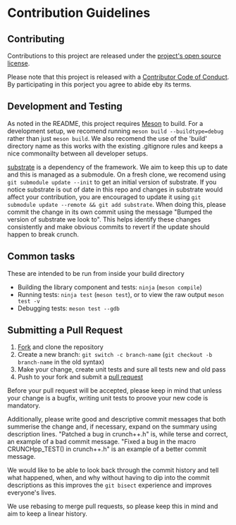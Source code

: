 # Contribution Guidelines

## Contributing

Contributions to this project are released under the [project's open source license](LICENSE).

Please note that this project is released with a [Contributor Code of Conduct](CODE_OF_CONDUCT.md).
By participating in this porject you agree to abide eby its terms.

## Development and Testing

As noted in the README, this project requires [Meson](https://meson.build/) to build.
For a development setup, we recomend running `meson build --buildtype=debug` rather than just `meson build`.
We also recomend the use of the 'build' directory name as this works with the existing .gitignore rules
and keeps a nice commonailty between all developer setups.

[substrate](https://github.com/bad-alloc-heavy-industries/substrate) is a dependency of the framework.
We aim to keep this up to date and this is managed as a submodule.
On a fresh clone, we recomend using `git submodule update --init` to get an initial version of substrate.
If you notice substrate is out of date in this repo and changes in substrate would affect your contribution,
you are encouraged to update it using `git submodule update --remote && git add substrate`.
When doing this, please commit the change in its own commit using the message
"Bumped the version of substrate we look to". This helps identify these changes consistently and make obvious
commits to revert if the update should happen to break crunch.

## Common tasks

These are intended to be run from inside your build directory

 * Building the library component and tests: `ninja` (`meson compile`)
 * Running tests: `ninja test` (`meson test`), or to view the raw output `meson test -v`
 * Debugging tests: `meson test --gdb`

## Submitting a Pull Request

 1. [Fork](https://github.com/DX-MON/crunch/fork) and clone the repository
 2. Create a new branch: `git switch -c branch-name` (`git checkout -b branch-name` in the old syntax)
 3. Make your change, create unit tests and sure all tests new and old pass
 4. Push to your fork and submit a [pull request](https://github.com/DX-MON/crunch/compare)

Before your pull request will be accepted, please keep in mind that unless your change is a bugfix, writing unit tests to proove your new code is mandatory.

Additionally, please write good and descriptive commit messages that both summerise the change and,
if necessary, expand on the summary using description lines.
"Patched a bug in crunch++.h" is, while terse and correct, an example of a bad commit message.
"Fixed a bug in the macro CRUNCHpp_TEST() in crunch++.h" is an example of a better commit message.

We would like to be able to look back through the commit history and tell what happened, when, and why without having
to dip into the commit descriptions as this improves the `git bisect` experience and improves everyone's lives.

We use rebasing to merge pull requests, so please keep this in mind and aim to keep a linear history.
